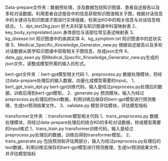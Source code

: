 Data-prepare文件夹：数据预处理，涉及数据包括知识图谱、患者自述报告以及多轮对话数据。利用患者自述报告中的信息获取知识图谱相关子图，根据对话信息中的关键词与知识图谱子图进行实体链接，检索出KG中的相关信息与对话信息相结合。
1、dpt_text2kg.json
 好大夫科室与知识图谱中科室映射表
2、key_body_symprelated.json
 身体部位与该部位常见表述映射表
3、kg_disease.txt
 知识图谱中的疾病实体
4、kg_symptom.txt
 知识图谱中的症状实体
5、Medical_Specific_Knowledge_Generator_new.py
 根据自述报告以及多轮对话数据从医学知识图谱中获取相关子图信息，存成json文件
6、data_gjy_seen.py
 将Medical_Specific_Knowledge_Generator_new.py生成的json文件，调整成模型所需的输入的形式。
 


bert-gpt文件夹 ：bert-gpt模型相关代码
1、preprocess.py
 数据处理模块，将经过data-prepare处理后的输入数据，向量化成模型需要的input。
1、bert_gpt_train_dpt.py 
 bert-gpt训练代码，输入是经过preprocess.py处理后的数据，训练后得到bert-gpt模型。
2、generate.py
 预测模块，输入为经过preprocess.py处理后的test数据，利用训练后保存的bert-gpt模型进行预测推理，生成txt预测结果文件。
3、validate.py
 模型评估模块，评估模型指标


transformer文件夹 ：transformer模型相关代码
1、trans_preprocess.py
 数据处理模块，将经过data-prepare处理后的结合KG的多轮对话数据，转成模型需要的input格式
1、trans_train.py 
 transformer训练代码，输入是经过preprocess.py处理后的数据，训练后得到transformer模型。
 2、trans_generate.py
 包括预测和评估两部分，输入为经过preprocess.py处理后的test数据，利用训练后保存的bert-gpt模型进行预测推理，生成txt预测结果文件，并评估模型指标
